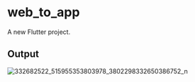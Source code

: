 # web_to_app

A new Flutter project.

## Output


![332682522_515955353803978_3802298332650386752_n](https://user-images.githubusercontent.com/96297630/220421416-12940718-3a02-4068-8c93-6891b56e32fb.jpg)
